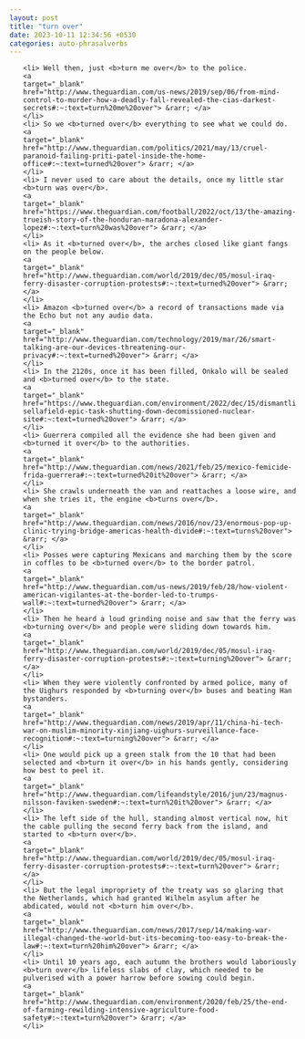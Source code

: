 ```yaml
---
layout: post
title: "turn over"
date: 2023-10-11 12:34:56 +0530
categories: auto-phrasalverbs
---
```

<ol>

    <li> Well then, just <b>turn me over</b> to the police.
    <a 
    target="_blank" 
    href="http://www.theguardian.com/us-news/2019/sep/06/from-mind-control-to-murder-how-a-deadly-fall-revealed-the-cias-darkest-secrets#:~:text=turn%20me%20over"> &rarr; </a>
    </li>
    <li> So we <b>turned over</b> everything to see what we could do.
    <a 
    target="_blank" 
    href="http://www.theguardian.com/politics/2021/may/13/cruel-paranoid-failing-priti-patel-inside-the-home-office#:~:text=turned%20over"> &rarr; </a>
    </li>
    <li> I never used to care about the details, once my little star <b>turn was over</b>.
    <a 
    target="_blank" 
    href="https://www.theguardian.com/football/2022/oct/13/the-amazing-trueish-story-of-the-honduran-maradona-alexander-lopez#:~:text=turn%20was%20over"> &rarr; </a>
    </li>
    <li> As it <b>turned over</b>, the arches closed like giant fangs on the people below.
    <a 
    target="_blank" 
    href="http://www.theguardian.com/world/2019/dec/05/mosul-iraq-ferry-disaster-corruption-protests#:~:text=turned%20over"> &rarr; </a>
    </li>
    <li> Amazon <b>turned over</b> a record of transactions made via the Echo but not any audio data.
    <a 
    target="_blank" 
    href="http://www.theguardian.com/technology/2019/mar/26/smart-talking-are-our-devices-threatening-our-privacy#:~:text=turned%20over"> &rarr; </a>
    </li>
    <li> In the 2120s, once it has been filled, Onkalo will be sealed and <b>turned over</b> to the state.
    <a 
    target="_blank" 
    href="https://www.theguardian.com/environment/2022/dec/15/dismantling-sellafield-epic-task-shutting-down-decomissioned-nuclear-site#:~:text=turned%20over"> &rarr; </a>
    </li>
    <li> Guerrera compiled all the evidence she had been given and <b>turned it over</b> to the authorities.
    <a 
    target="_blank" 
    href="http://www.theguardian.com/news/2021/feb/25/mexico-femicide-frida-guerrera#:~:text=turned%20it%20over"> &rarr; </a>
    </li>
    <li> She crawls underneath the van and reattaches a loose wire, and when she tries it, the engine <b>turns over</b>.
    <a 
    target="_blank" 
    href="http://www.theguardian.com/news/2016/nov/23/enormous-pop-up-clinic-trying-bridge-americas-health-divide#:~:text=turns%20over"> &rarr; </a>
    </li>
    <li> Posses were capturing Mexicans and marching them by the score in coffles to be <b>turned over</b> to the border patrol.
    <a 
    target="_blank" 
    href="http://www.theguardian.com/us-news/2019/feb/28/how-violent-american-vigilantes-at-the-border-led-to-trumps-wall#:~:text=turned%20over"> &rarr; </a>
    </li>
    <li> Then he heard a loud grinding noise and saw that the ferry was <b>turning over</b> and people were sliding down towards him.
    <a 
    target="_blank" 
    href="http://www.theguardian.com/world/2019/dec/05/mosul-iraq-ferry-disaster-corruption-protests#:~:text=turning%20over"> &rarr; </a>
    </li>
    <li> When they were violently confronted by armed police, many of the Uighurs responded by <b>turning over</b> buses and beating Han bystanders.
    <a 
    target="_blank" 
    href="http://www.theguardian.com/news/2019/apr/11/china-hi-tech-war-on-muslim-minority-xinjiang-uighurs-surveillance-face-recognition#:~:text=turning%20over"> &rarr; </a>
    </li>
    <li> One would pick up a green stalk from the 10 that had been selected and <b>turn it over</b> in his hands gently, considering how best to peel it.
    <a 
    target="_blank" 
    href="http://www.theguardian.com/lifeandstyle/2016/jun/23/magnus-nilsson-faviken-sweden#:~:text=turn%20it%20over"> &rarr; </a>
    </li>
    <li> The left side of the hull, standing almost vertical now, hit the cable pulling the second ferry back from the island, and started to <b>turn over</b>.
    <a 
    target="_blank" 
    href="http://www.theguardian.com/world/2019/dec/05/mosul-iraq-ferry-disaster-corruption-protests#:~:text=turn%20over"> &rarr; </a>
    </li>
    <li> But the legal impropriety of the treaty was so glaring that the Netherlands, which had granted Wilhelm asylum after he abdicated, would not <b>turn him over</b>.
    <a 
    target="_blank" 
    href="http://www.theguardian.com/news/2017/sep/14/making-war-illegal-changed-the-world-but-its-becoming-too-easy-to-break-the-law#:~:text=turn%20him%20over"> &rarr; </a>
    </li>
    <li> Until 10 years ago, each autumn the brothers would laboriously <b>turn over</b> lifeless slabs of clay, which needed to be pulverised with a power harrow before sowing could begin.
    <a 
    target="_blank" 
    href="http://www.theguardian.com/environment/2020/feb/25/the-end-of-farming-rewilding-intensive-agriculture-food-safety#:~:text=turn%20over"> &rarr; </a>
    </li>